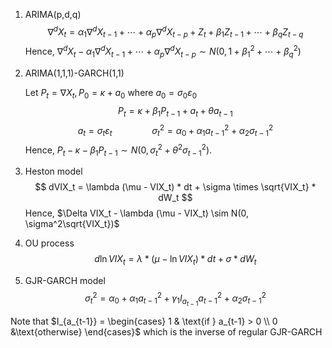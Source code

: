1. ARIMA(p,d,q)
$$
	\nabla^d X_t = \alpha_1 \nabla^d X_{t-1} + \cdots + \alpha_p \nabla^d X_{t-p} + Z_t + \beta_1 Z_{t-1}+ \cdots + \beta_q Z_{t-q}
$$
Hence, $\nabla^d X_t - \alpha_1 \nabla^d X_{t-1} + \cdots + \alpha_p \nabla^d X_{t-p} \sim N(0,1+\beta_1^2+ \cdots + \beta_q^2)$

2. ARIMA(1,1,1)-GARCH(1,1)

	Let $P_t = \nabla X_t, P_0 = \kappa + a_0$ where $a_0 = \sigma_0 \varepsilon_0$
$$
P_t = \kappa + \beta_1 P_{t-1} + a_t + \theta a_{t-1}
$$
$$
a_t = \sigma_t \varepsilon_t \qquad \qquad \sigma_t^2 = \alpha_0 + \alpha_1 a_{t-1}^2 + \alpha_2 \sigma_{t-1}^2
$$
Hence, $P_t - \kappa - \beta_1P_{t-1} \sim N(0, \sigma_t^2 + \theta^2 \sigma_{t-1}^2)$.

3. Heston model
$$
dVIX_t  = \lambda (\mu  - VIX_t) * dt + \sigma \times \sqrt{VIX_t} * dW_t
$$
Hence, $\Delta VIX_t - \lambda (\mu - VIX_t) \sim N(0, \sigma^2\sqrt{VIX_t})$


4. OU process
$$
d \ln VIX_t = \lambda * (\mu - \ln VIX_t) * dt + \sigma * dW_t
$$

5. GJR-GARCH model
$$
\sigma_t^2 = \alpha_0 + \alpha_1 a_{t-1}^2 + \gamma_1 I_{a_{t-1}}a_{t-1}^2 + \alpha_2 \sigma_{t-1}^2
$$

Note that $I_{a_{t-1}} = \begin{cases} 1 & \text{if } a_{t-1} > 0 \\ 0 &\text{otherwise} \end{cases}$ which is the inverse of regular GJR-GARCH